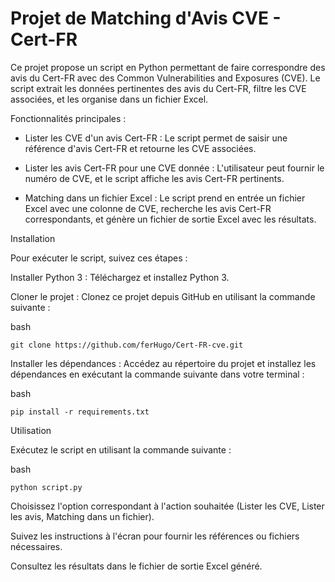# Projet de Matching d'Avis CVE - Cert-FR

Ce projet propose un script en Python permettant de faire correspondre des avis du Cert-FR avec des Common Vulnerabilities and Exposures (CVE). Le script extrait les données pertinentes des avis du Cert-FR, filtre les CVE associées, et les organise dans un fichier Excel.

Fonctionnalités principales :

- Lister les CVE d'un avis Cert-FR : Le script permet de saisir une référence d'avis Cert-FR et retourne les CVE associées.

- Lister les avis Cert-FR pour une CVE donnée : L'utilisateur peut fournir le numéro de CVE, et le script affiche les avis Cert-FR pertinents.

- Matching dans un fichier Excel : Le script prend en entrée un fichier Excel avec une colonne de CVE, recherche les avis Cert-FR correspondants, et génère un fichier de sortie Excel avec les résultats.

Installation

Pour exécuter le script, suivez ces étapes :

Installer Python 3 : Téléchargez et installez Python 3.

Cloner le projet : Clonez ce projet depuis GitHub en utilisant la commande suivante :

bash

    git clone https://github.com/ferHugo/Cert-FR-cve.git

Installer les dépendances : Accédez au répertoire du projet et installez les dépendances en exécutant la commande suivante dans votre terminal :

bash

    pip install -r requirements.txt

Utilisation

Exécutez le script en utilisant la commande suivante :

bash

    python script.py

Choisissez l'option correspondant à l'action souhaitée (Lister les CVE, Lister les avis, Matching dans un fichier).

Suivez les instructions à l'écran pour fournir les références ou fichiers nécessaires.

Consultez les résultats dans le fichier de sortie Excel généré.




